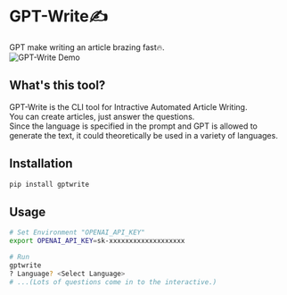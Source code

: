 # GPT-Write✍️

GPT make writing an article brazing fast🔥.  
![GPT-Write Demo](https://github.com/otakumesi/gpt-write/blob/main/demo.gif?raw=true "デモ")

## What's this tool?

GPT-Write is the CLI tool for Intractive Automated Article Writing.  
You can create articles, just answer the questions.   
Since the language is specified in the prompt and GPT is allowed to generate the text, it could theoretically be used in a variety of languages.  

## Installation
```sh
pip install gptwrite
```

## Usage

```sh
# Set Environment "OPENAI_API_KEY"
export OPENAI_API_KEY=sk-xxxxxxxxxxxxxxxxxxx

# Run
gptwrite
? Language? <Select Language>
# ...(Lots of questions come in to the interactive.)
```